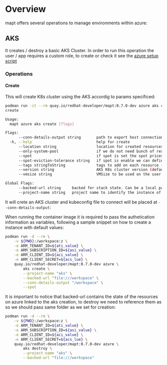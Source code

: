 # Overview

mapt offers several operations to manage environments within azure:

## AKS

It creates / destroy a basic AKS Cluster. In order to run this operation the user / app requires a custom role, to create or check it see the [azure setup script](./../../hacks/azure/azure_setup.sh)

### Operations

#### Create

This will create K8s cluster using the AKS accordig to params specificed:

```bash
podman run -it --rm quay.io/redhat-developer/mapt:0.7.0-dev azure aks create -h
create

Usage:
  mapt azure aks create [flags]

Flags:
      --conn-details-output string       path to export host connection information (host, username and privateKey)
  -h, --help                             help for create
      --location string                  location for created resources in case spot flag (if available) is not passed (default "West US")
      --only-system-pool                 if we do not need bunch of resources we can run only the systempool. More info https://learn.microsoft.com/es-es/azure/aks/use-system-pools?tabs=azure-cli#system-and-user-node-pools
      --spot                             if spot is set the spot prices across all regions will be cheked and machine will be started on best spot option (price / eviction)
      --spot-eviction-tolerance string   if spot is enable we can define the minimum tolerance level of eviction. Allowed value are: lowest, low, medium, high or highest (default "lowest")
      --tags stringToString              tags to add on each resource (--tags name1=value1,name2=value2) (default [])
      --version string                   AKS K8s cluster version (default "1.30")
      --vmsize string                    VMSize to be used on the user pool. Typically this is used to provision spot node pools (default "Standard_D8as_v5")

Global Flags:
      --backed-url string     backed for stack state. Can be a local path with format file:///path/subpath or s3 s3://existing-bucket
      --project-name string   project name to identify the instance of the stack
```

It will crete an AKS cluster and kubeconfig file to connect will be placed at `--conn-details-output`:

When running the container image it is required to pass the authetication information as variables, following a sample snippet on how to create
a instance with default values:

```bash
podman run -d --rm \
    -v ${PWD}:/workspace:z \
    -e ARM_TENANT_ID=${ati_value} \
    -e ARM_SUBSCRIPTION_ID=${asi_value} \
    -e ARM_CLIENT_ID=${aci_value} \
    -e ARM_CLIENT_SECRET=${acs_lue} \
    quay.io/redhat-developer/mapt:0.7.0-dev azure \
        aks create \
        --project-name "aks" \
        --backed-url "file:///workspace" \
        --conn-details-output "/workspace" \
        --spot
```

It is important to notice that backed-url contains the state of the resources on azure linked to the aks creation, to destroy we need to reference them as so we should pass same folder as we set for creation:

```bash
podman run -d --rm \
    -v ${PWD}:/workspace:z \
    -e ARM_TENANT_ID=${ati_value} \
    -e ARM_SUBSCRIPTION_ID=${asi_value} \
    -e ARM_CLIENT_ID=${aci_value} \
    -e ARM_CLIENT_SECRET=${acs_lue} \
    quay.io/redhat-developer/mapt:0.7.0-dev azure \
        aks destroy \
        --project-name "aks" \
        --backed-url "file:///workspace"
```
